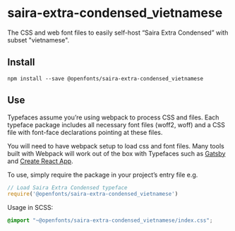 
# saira-extra-condensed_vietnamese

The CSS and web font files to easily self-host “Saira Extra Condensed” with subset "vietnamese".

## Install

`npm install --save @openfonts/saira-extra-condensed_vietnamese`

## Use

Typefaces assume you’re using webpack to process CSS and files. Each typeface
package includes all necessary font files (woff2, woff) and a CSS file with
font-face declarations pointing at these files.

You will need to have webpack setup to load css and font files. Many tools built
with Webpack will work out of the box with Typefaces such as [Gatsby](https://github.com/gatsbyjs/gatsby)
and [Create React App](https://github.com/facebookincubator/create-react-app).

To use, simply require the package in your project’s entry file e.g.

```javascript
// Load Saira Extra Condensed typeface
require('@openfonts/saira-extra-condensed_vietnamese')
```

Usage in SCSS:
```scss
@import "~@openfonts/saira-extra-condensed_vietnamese/index.css";
```
